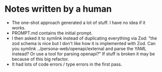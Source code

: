 # Notes written by a human

- The one-shot approach generated a lot of stuff. I have no idea if it works.
- PROMPT.md contains the initial prompt.
- I then asked it to symlink instead of duplicating everything via Zod: "the zod schema is nice but I don't like how it is implemented with Zod. Can you symlink ../persona-web/openapi/external and parse the YAML instead? Or use a tool for parsing openapi?" If stuff is broken it may be because of this big refactor.
- It had lots of code errors / type errors in the first pass.
